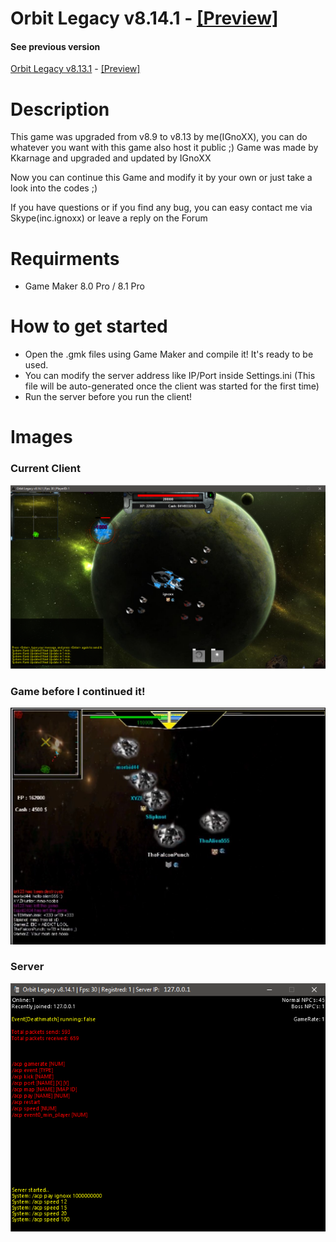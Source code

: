 # Orbit Legacy v8.14.1 - [[Preview]](https://www.youtube.com/watch?v=sGQEYC9nDEM)
#### See previous version
[Orbit Legacy v8.13.1](https://github.com/ignaskavaliauskas/Dark-Orbit-Clones/tree/master/Orbit%20Legacy%208.13.1) - [[Preview]](https://www.youtube.com/watch?v=7h94URC3_uo)
# Description


This game was upgraded from v8.9 to v8.13 by me(IGnoXX), you can do whatever you want with this game also host it public ;)
Game was made by Kkarnage and upgraded and updated by IGnoXX

Now you can continue this Game and modify it by your own or just take a look into the codes ;)


If you have questions or if you find any bug, you can easy contact me via Skype(inc.ignoxx) or leave a reply on the Forum

# Requirments
* Game Maker 8.0 Pro / 8.1 Pro

# How to get started
* Open the .gmk files using Game Maker and compile it! It's ready to be used.
* You can modify the server address like IP/Port inside Settings.ini (This file will be auto-generated once the client was started for the first time)
* Run the server before you run the client!

# Images

### Current Client
![Image of Client](https://github.com/ignaskavaliauskas/Dark-Orbit-Clones/blob/master/Orbit%20Legacy%208.14.1/Images/Client1.png)
### Game before I continued it!
![Image of Old client](https://github.com/ignaskavaliauskas/Dark-Orbit-Clones/blob/master/Orbit%20Legacy%208.14.1/Images/prev%20version.jpg)
### Server
![Image of Server](https://github.com/ignaskavaliauskas/Dark-Orbit-Clones/blob/master/Orbit%20Legacy%208.14.1/Images/Server.png)
